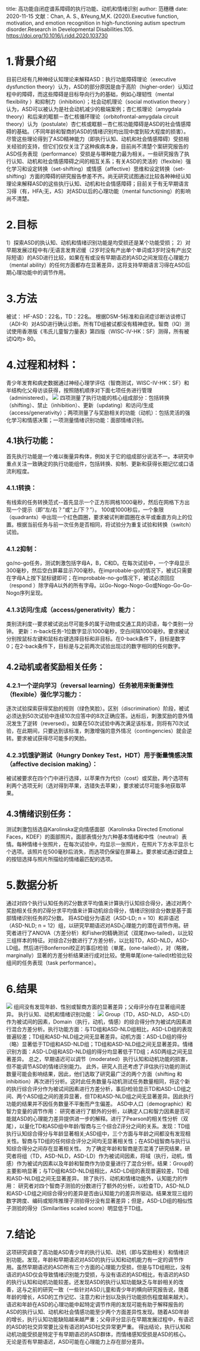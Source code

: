 title: 高功能自闭症谱系障碍的执行功能、动机和情绪识别
author: 范穗穗
date: 2020-11-15
文献：Chan, A. S., &Yeung,M,K. (2020).Executive function, motivation, and emotion recognition in high-functioning autism spectrum disorder.Research in Developmental Disabilities.105. https://doi.org/10.1016/j.ridd.2020.103730
# 1.背景介绍
目前已经有几种神经认知理论来解释ASD：执行功能障碍理论（executive dysfunction theory）认为，ASD的部分原因是由于高阶（higher-order）认知过程中的障碍，而这些障碍是目标导向行为的基础，例如心理韧性（mental flexibility ）和抑制力（inhibition）；社会动机理论（social motivation theory ）认为，ASD可以被认为是社会动机减少的极端案例；杏仁核理论（amygdala theory）和后来的眶额－杏仁核循环理论（orbitofrontal-amygdala circuit theory）认为（postulate）杏仁核或眶额－杏仁核功能障碍是ASD的社会情感障碍的基础。（不同年龄和智商的ASD的情绪识别均出现中度到较大程度的损害）。尽管这些理论得到了ASD精神能力（即执行认知、动机和社会情感障碍）受损相关经验的支持，但它们仅仅关注了这种疾病本身，目前尚不清楚个案研究报告的ASD任务表现（performance）受损是与哪种能力最为相关。一些研究报告了执行认知、动机和社会情感障碍之间的相互关系；有关ASD的灵活的（flexible）强化学习和设定转换（set-shifting）或情感（affective）思维和设定转换（set-shifting）方面的障碍的研究报告参差不齐。尚无研究试图通过比较各种神经认知理论来解释ASD的这些执行认知、动机和社会情感障碍；目前关于有无早期语言习得（有，HFA;无，AS）对ASD以后的心理功能（mental functioning）的影响尚不清楚。
# 2.目标
1）探索ASD的执认知、动机和情绪识别功能是均受损还是某个功能受损；
2）对早期发展过程中有/无语言发育迟缓（2岁时没有产出单个单词或3岁时没有产出交际短语）的ASD进行比较，如果在有或没有早期语迟的ASD之间发现在心理能力（mental ability）的任何方面都存在显著差异，这将支持早期语言习得在ASD后期心理功能中的调节作用。
# 3.方法
被试：
HF-ASD：22名，TD：22名。
根据DSM-5标准和自闭症诊断访谈修订（ADI-R）对ASD进行确认诊断。所有TD组被试都没有精神症状。智商（IQ）测试使用香港版《韦氏儿童智力量表》第四版（WISC-IV-HK：SF）测得，所有被试IQ均> 80。
# 4.过程和材料：
青少年发育和病史数据通过神经心理学评估（智商测试，WISC-IV-HK：SF）和半结构化父母访谈获得，按照随机顺序对下面七项任务进行管理（administered）。
![](https://likanzhan.github.io/ReadThinkWrite/Supporting_Information/2020-11-15-FSS1-Fig-1.png)
四项测量了执行功能的核心组成部分：包括转换（shifting）、禁止（inhibition）、更新（updating）和访问/生成（access/generativity）；两项测量了与奖励相关的功能（动机）：包括灵活的强化学习和情感决策；一项测量情绪识别功能：面部情绪识别。
## 4.1执行功能：
首先执行功能是一个难以衡量异构体，例如关于它的组成部分说法不一。本研究中重点关注一致确定的执行功能组件，包括转换、抑制、更新和获得长期记忆或口语流利程度。
### 4.1.1转换：
有线索的任务转换范式--首先显示一个正方形网格1000毫秒，然后在网格下方出现一个提示（即“左/右？”或“上/下？”）。 100或1000秒后，一个象限（quadrants）中出现一个红色圆圈，要求被试判断圆圈在水平或垂直方向上的位置。根据当前任务与前一次任务是否相同，将试验分为重复试验和转换（switch）试验。
### 4.1.2抑制：
go/no-go任务，测试刺激包括字母A，B，C和D。在每次试验中，一个字母显示300毫秒，然后空白屏幕显示700毫秒。在improbable-go的情况下，被试只需要在字母A上按下鼠标键即可；在improbable-no-go情况下，被试必须回应（respond ）除字母A以外的所有字母。以Go-Nogo-Nogo-Go或Nogo-Go-Go-Nogo序列呈现。
### 4.1.3访问/生成（access/generativity）能力：
类别流利度--要求被试说出尽可能多的属于动物或交通工具的词语，每个类别一分钟。
更新：n-back任务-1位数字显示1000毫秒，空白间隔1000毫秒。要求被试分别按鼠标左键和鼠标右键选择目标和非目标。在0-back条件下，目标是数字0；在2-back条件下，目标是与之前两次试验出现过的数字相同的任何数字。
## 4.2动机或者奖励相关任务：
### 4.2.1一个逆向学习（reversal learning）任务被用来衡量弹性（flexible）强化学习能力：
逐次试验探索获得奖励的规则（绿色笑脸）。区别（discrimination）阶段，被试必须达到50次试验中连续10次应答中的8次正确应答。达标后，刺激奖励的意外情况发生了逆转（reversed）。如果在50次试验中再次满足该标准，则将有70次试验，在此期间，只要达到该标准，刺激增强的意外情况（contingencies）就会逆转。要求被试获得尽可能多的笑脸。
### 4.2.3饥饿驴测试（Hungry Donkey Test，HDT）用于衡量情感决策（affective decision making）：
被试被要求在四个门中进行选择，以苹果作为代价（cost）或奖励，两个选项有利两个选项无利（选对得到苹果，选错失去苹果），要求被试尽可能多地获取苹果。
## 4.3情绪识别任务：
测试刺激包括选自Karolinska定向情感面部（Karolinska Directed Emotional Faces，KDEF）的面部照片。面部表情分为六种基本情绪和中性（neutral）表情。每种情绪十张照片，在每次试验中，均显示一张照片，在照片下方水平显示七个选项。该照片在500毫秒后消失，而选项仍保留在屏幕上。要求被试通过键盘上的按钮选择与照片所描绘的情绪最匹配的选项。
# 5.数据分析
通过对四个执行认知任务的Z分数求平均值来计算执行认知综合得分，通过对两个奖励相关任务的Z得分求平均值来计算动机综合得分，情绪识别综合分数是基于面部情绪识别任务的Z分数。
将ASD组分为语迟（ASD-LD; n = 10）和非语迟（ASD-NLD; n = 12）组，以研究早期语迟对ASD心理能力的潜在调节作用。研究者进行了ANOVA（方差分析）和Fisher的精确测试（双尾(two-tailed)，以比较三组样本的特征。对综合Z分数进行了方差分析，以比较TD，ASD-NLD，ASD-LD组。然后进行Bonferroni校正的事后t检验（单尾，(one-tailed)），对（略微，marginally）显著的方差分析结果进行成对比较。使用单尾(one-tailed)t检验比较组间的任务表现（task performance）。
# 6.结果
 ![](https://likanzhan.github.io/ReadThinkWrite/Supporting_Information/2020-11-15-FSS1-Fig-2.png)
 组间没有发现年龄、性别或智商方面的显著差异；父母评分存在显著组间差异。
执行认知、动机和情绪识别功能：
![](https://likanzhan.github.io/ReadThinkWrite/Supporting_Information/2020-11-15-FSS1-Fig-3.png)
Group（TD，ASD-NLD， ASD-LD）作为被试间的因素，Domain（执行，动机，情感）的综合得分作为被试内因素进行混合方差分析。执行功能方面：与TD组和ASD-NLD组相比，ASD-LD组的表现普遍较差；TD组和ASD-NLD组之间无显著差异。动机方面：ASD-LD组的得分（略）显著低于TD组和ASD-NLD组；TD组和ASD-NLD组之间无显著差异。情绪识别方面：ASD-LD组和ASD-NLD组的得分均显著低于TD组；ASD两组之间无显著差异。
总之，早期语迟可以调节（moderated）执行认知和动机功能的损害，但不能调节ASD的情绪识别能力。
此外，研究人员还考虑了评估执行功能的测试数量可能会影响结果，因此，他们选取了研究最广泛的两个方面（shifting 和 inhibition）再次进行分析。这时此任务数量与动机测试任务数量相同，将这个新的执行综合评分作为被试间因素进行方差分析，事后t检验显示TD和ASD-LD组之间、两个ASD组之间的差异显著，但TD和ASD-NLD组之间无显著差异。因此执行功能的结果并不因任务数量不平衡而产生偏差。
ASD中人口（demographic）和智力变量的调节作用：
研究者进行了额外的分析，以确定人口和智力因素是否可能就ASD的心理能力差异提供进一步的解释。进行了Pearson的相关性分析（双尾），以量化TD和ASD组中年龄/智商与三个综合Z评分之间的关系。发现：TD组执行认知综合得分与年龄显著相关;ASD组中，三个方面与年龄之间都没有发现相关性。智商与TD组的任何综合评分之间均无显著相关性；在ASD组智商与执行认知综合得分之间存在显著相关性。
为了确定年龄和智商是否混淆了研究结果，研究者将组（TD，ASD-NLD，ASD-LD）作为被试间因素，将域（执行，动机，情感）作为被试内因素以及年龄和智商作为协变量进行了混合分析。结果：Group的主要影响显著；与TD组和ASD-NLD组相比，ASD-LD组的表现普遍较差，TD组和ASD-NLD组之间无显著差异。
除了执行、动机和情绪功能外，认知能力的作用：
研究者对四个智商子测验的分数进行了额外的分析，以检查TD，ASD-NLD和ASD-LD组之间综合得分的差异是否由认知能力的差异所驱动。结果发现三组的数字跨度、编码或矩阵推理子测验得分没有显著差异；但是，ASD-LD组的相似性子测验的得分（Similarities scaled score）明显低于TD组。
# 7.结论
这项研究调查了高功能ASD青少年的执行认知、动机（即与奖励相关）和情绪识别功能。发现，年龄和早期语迟对ASD的执行认知和动机能力有一定的调节作用。虽然早期语迟的ASD所有三个方面的心理能力受损，但是与TD组相比，没有语迟的ASD仅会导致情绪识别能力受损，与没有语迟的ASD相比，有语迟的ASD的执行认知和动机功能较差。还发现ASD的执行认知功能缺乏与年龄相关的改善，这与之前的研究一致（一些针对ASD儿童和青少年的横向研究报告说，随着年龄的增长，ASD的工作记忆、注意力和计划以及执行功能损伤程度越来越大）。
语迟和年龄在ASD的心理功能中起特定调节作用的发现可能有助于解释报告的ASD的执行认知、动机和社会情感功能至少两个方面差异性发现。随着ASD年龄的增长，执行认知功能缺陷越来越严重；父母评分显示在早期发展过程中，有语迟的ASD的社交异常要比没有语迟的ASD社交异常更严重。
得出结论，执行认知和动机功能受损是特定于有早期语迟的ASD群体，而情绪感知受损是ASD的核心。无论是否有早期语迟，ASD可能在心理能力上存在部分差异。